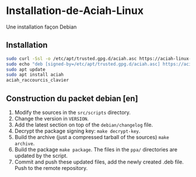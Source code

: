 # Installation-de-Aciah-Linux
Une installation façon Debian

## Installation
```bash
sudo curl -Ssl -o /etc/apt/trusted.gpg.d/aciah.asc https://aciah-linux-os.github.io/ppa/ppa/KEY.asc
sudo echo "deb [signed-by=/etc/apt/trusted.gpg.d/aciah.asc] https://aciah-linux-os.github.io/ppa/ppa ./" > /etc/apt/sources.list.d/aciah.list
sudo apt update
sudo apt install aciah
aciah_raccourcis_clavier
```

## Construction du packet debian [en]
1. Modify the sources in the `src/scripts` directory.
2. Change the version in `VERSION`.
3. Add the latest section on top of the `debian/changelog` file.
4. Decrypt the package signing key: `make decrypt-key`.
5. Build the archive (just a compressed tarball of the sources) `make archive`.
6. Build the package `make package`. The files in the `ppa/` directories are updated by the script.
7. Commit and push these updated files, add the newly created .deb file. Push to the remote repository.

